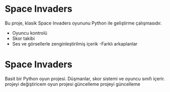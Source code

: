 # Space Invaders

Bu proje, klasik Space Invaders oyununu Python ile geliştirme çalışmasıdır. 
- Oyuncu kontrolü
- Skor takibi
- Ses ve görsellerle zenginleştirilmiş içerik
-Farklı arkaplanlar 
# Space Invaders
Basit bir Python oyun projesi. Düşmanlar, skor sistemi ve oyuncu sınıfı içerir.
projeyi değiştiricem
oyun projesi güncelleme
projeyi güncelleme